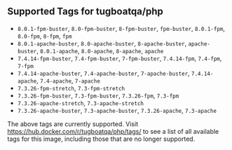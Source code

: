 ## Supported Tags for tugboatqa/php

* `8.0.1-fpm-buster`, `8.0-fpm-buster`, `8-fpm-buster`, `fpm-buster`, `8.0.1-fpm`, `8.0-fpm`, `8-fpm`, `fpm`
* `8.0.1-apache-buster`, `8.0-apache-buster`, `8-apache-buster`, `apache-buster`, `8.0.1-apache`, `8.0-apache`, `8-apache`, `apache`
* `7.4.14-fpm-buster`, `7.4-fpm-buster`, `7-fpm-buster`, `7.4.14-fpm`, `7.4-fpm`, `7-fpm`
* `7.4.14-apache-buster`, `7.4-apache-buster`, `7-apache-buster`, `7.4.14-apache`, `7.4-apache`, `7-apache`
* `7.3.26-fpm-stretch`, `7.3-fpm-stretch`
* `7.3.26-fpm-buster`, `7.3-fpm-buster`, `7.3.26-fpm`, `7.3-fpm`
* `7.3.26-apache-stretch`, `7.3-apache-stretch`
* `7.3.26-apache-buster`, `7.3-apache-buster`, `7.3.26-apache`, `7.3-apache`

The above tags are currently supported. Visit https://hub.docker.com/r/tugboatqa/php/tags/ to see a list of all available tags for this image, including those that are no longer supported.
